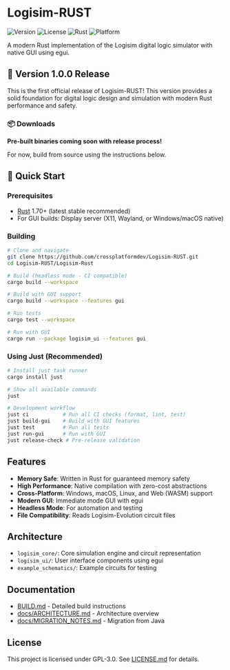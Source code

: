# Logisim-RUST

![Version](https://img.shields.io/badge/version-1.0.0-blue)
![License](https://img.shields.io/badge/license-GPL--3.0--or--later-green)
![Rust](https://img.shields.io/badge/rust-1.70%2B-orange)
![Platform](https://img.shields.io/badge/platform-Linux%20%7C%20Windows%20%7C%20macOS-lightgrey)

A modern Rust implementation of the Logisim digital logic simulator with native GUI using egui.

## 🎉 Version 1.0.0 Release

This is the first official release of Logisim-RUST! This version provides a solid foundation for digital logic design and simulation with modern Rust performance and safety.

### 📦 Downloads

**Pre-built binaries coming soon with release process!**

For now, build from source using the instructions below.

## 🚀 Quick Start

### Prerequisites

- [Rust](https://rustup.rs/) 1.70+ (latest stable recommended)
- For GUI builds: Display server (X11, Wayland, or Windows/macOS native)

### Building

```bash
# Clone and navigate
git clone https://github.com/crossplatformdev/Logisim-RUST.git
cd Logisim-RUST/Logisim-Rust

# Build (headless mode - CI compatible)
cargo build --workspace

# Build with GUI support
cargo build --workspace --features gui

# Run tests
cargo test --workspace

# Run with GUI
cargo run --package logisim_ui --features gui
```

### Using Just (Recommended)

```bash
# Install just task runner
cargo install just

# Show all available commands
just

# Development workflow
just ci           # Run all CI checks (format, lint, test)
just build-gui    # Build with GUI features
just test         # Run all tests
just run-gui      # Run with GUI
just release-check # Pre-release validation
```

## Features

- **Memory Safe**: Written in Rust for guaranteed memory safety
- **High Performance**: Native compilation with zero-cost abstractions
- **Cross-Platform**: Windows, macOS, Linux, and Web (WASM) support
- **Modern GUI**: Immediate mode GUI with egui
- **Headless Mode**: For automation and testing
- **File Compatibility**: Reads Logisim-Evolution circuit files

## Architecture

- `logisim_core/`: Core simulation engine and circuit representation
- `logisim_ui/`: User interface components using egui
- `example_schematics/`: Example circuits for testing

## Documentation

- [BUILD.md](./BUILD.md) - Detailed build instructions
- [docs/ARCHITECTURE.md](./docs/ARCHITECTURE.md) - Architecture overview
- [docs/MIGRATION_NOTES.md](./docs/MIGRATION_NOTES.md) - Migration from Java

## License

This project is licensed under GPL-3.0. See [LICENSE.md](./LICENSE.md) for details.